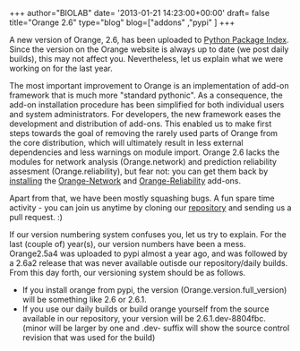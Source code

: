 +++
author="BIOLAB"
date= '2013-01-21 14:23:00+00:00'
draft= false
title="Orange 2.6"
type="blog"
blog=["addons" ,"pypi" ]
+++

A new version of Orange, 2.6, has been uploaded to [Python Package Index](http://pypi.python.org/pypi/Orange/2.6/). Since the version on the Orange website is always up to date (we post daily builds), this may not affect you. Nevertheless, let us explain what we were working on for the last year.

The most important improvement to Orange is an implementation of add-on framework that is much more "standard pythonic". As a consequence, the add-on installation procedure has been simplified for both individual users and system administrators. For developers, the new framework eases the development and distribution of add-ons. This enabled us to make first steps towards the goal of removing the rarely used parts of Orange from the core distribution, which will ultimately result in less external dependencies and less warnings on module import. Orange 2.6 lacks the modules for network analysis (Orange.network) and prediction reliability assesment (Orange.reliability), but fear not: you can get them back by [installing](/blog/2012/11/30/the-easy-way-to-install-add-ons/) the [Orange-Network](http://pypi.python.org/pypi/Orange-Network) and [Orange-Reliability](http://pypi.python.org/pypi/Orange-Reliability) add-ons.

Apart from that, we have been mostly squashing bugs. A fun spare time activity - you can join us anytime by cloning our [repository](https://bitbucket.org/biolab/orange/) and sending us a pull request. :)

If our version numbering system confuses you, let us try to explain. For the last (couple of) year(s), our version numbers have been a mess. Orange2.5a4 was uploaded to pypi almost a year ago, and was followed by a 2.6a2 release that was never available outisde our repository/daily builds. From this day forth, our versioning system should be as follows.


* If you install orange from pypi, the version (Orange.version.full_version) will be something like 2.6 or 2.6.1.
* If you use our daily builds or build orange yourself from the source available in our repository, your version will be 2.6.1.dev-8804fbc. (minor will be larger by one and .dev- suffix will show the source control revision that was used for the build)

